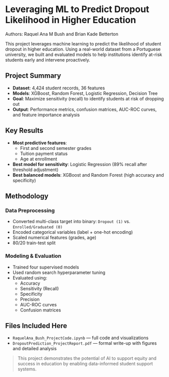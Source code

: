 # Leveraging ML to Predict Dropout Likelihood in Higher Education

Authors: Raquel Ana M Bush and Brian Kade Betterton

This project leverages machine learning to predict the likelihood of student dropout in higher education. Using a real-world dataset from a Portuguese university, we built and evaluated models to help institutions identify at-risk students early and intervene proactively.

## Project Summary

- **Dataset**: 4,424 student records, 36 features  
- **Models**: XGBoost, Random Forest, Logistic Regression, Decision Tree  
- **Goal**: Maximize sensitivity (recall) to identify students at risk of dropping out  
- **Output**: Performance metrics, confusion matrices, AUC-ROC curves, and feature importance analysis

## Key Results

- **Most predictive features**:
  - First and second semester grades
  - Tuition payment status
  - Age at enrollment
- **Best model for sensitivity**: Logistic Regression (89% recall after threshold adjustment)
- **Best balanced models**: XGBoost and Random Forest (high accuracy and specificity)

## Methodology

### Data Preprocessing
- Converted multi-class target into binary: `Dropout (1)` vs. `Enrolled/Graduated (0)`
- Encoded categorical variables (label + one-hot encoding)
- Scaled numerical features (grades, age)
- 80/20 train-test split

### Modeling & Evaluation
- Trained four supervised models
- Used random search hyperparameter tuning
- Evaluated using:
  - Accuracy
  - Sensitivity (Recall)
  - Specificity
  - Precision
  - AUC-ROC curves
  - Confusion matrices

## Files Included Here

- `RaquelAna_Bush_ProjectCode.ipynb` — full code and visualizations
- `DropoutPrediction_ProjectReport.pdf` — formal write-up with figures and detailed analysis


> This project demonstrates the potential of AI to support equity and success in education by enabling data-informed student support systems.
